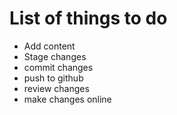 # List of things to do
- Add content
- Stage changes
- commit changes
- push to github
- review changes
- make changes online